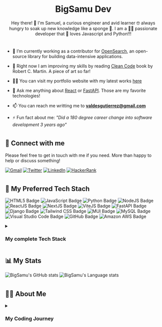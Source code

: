 <h1 align="center">BigSamu Dev</h1>
<p align="center"> Hey there! 👋 I'm Samuel, a curious engineer and avid learner 🤓 always hungry to soak up new knowledge like a sponge 🧽. I am a 🧑‍💻 passionate developer that 🤩 loves Javascript and Python!!! </p>

#
- 💪 I’m currently working as a contributor for [OpenSearch](https://opensearch.org/), an open-source library for building data-intensive applications.

- 🌱 Right now I am improving my skills by reading [Clean Code](https://www.amazon.com/Clean-Code-Handbook-Software-Craftsmanship/dp/0132350882) book by Robert C. Martin. A piece of art so far!

- 👨‍💻 You can visit my portfolio website with my latest works [here](https://www.bigsamu.com/)

- 💬 Ask me anything about [React](https://react.dev/) or [FastAPI](https://fastapi.tiangolo.com/). Those are my favorite technologies!

- 📫 You can reach me writting me to **valdesgutierrez@gmail.com**

<!-- - 📄 Know about my experiences [www.samuelvaldesgutierrez.com/about](www.samuelvaldesgutierrez.com/about) -->

- ⚡ Fun fact about me: _"Did a 180 degree career change into software development 3 years ago"_

#

## 🤝 Connect with me

Please feel free to get in touch with me if you need. More than happy to help or discuss something!

[![Gmail](https://img.shields.io/badge/--linkedin?label=Gmail&logo=gmail&style=social)](mailto:valdesgutierrez@gmail.com)
[![Twitter](https://img.shields.io/badge/--twitter?label=Twitter&logo=twitter&style=social)](https://twitter.com/BigSamu5)
[![LinkedIn](https://img.shields.io/badge/--linkedin?label=LinkedIn&logo=LinkedIn&style=social)](https://www.linkedin.com/in/samuel-valdes-gutierrez)
[![HackerRank](https://img.shields.io/badge/--hackerrank?label=HackerRank&logo=hackerrank&style=social)](https://www.hackerrank.com/BigSamu)

#

## 🧰 My Preferred Tech Stach

![HTML5 Badge](https://img.shields.io/badge/HTML5-E34F26?logo=html5&logoColor=fff&style=for-the-badge)
![JavaScript Badge](https://img.shields.io/badge/JavaScript-F7DF1E?logo=javascript&logoColor=000&style=for-the-badge)
![Python Badge](https://img.shields.io/badge/Python-3776AB?logo=python&logoColor=fff&style=for-the-badge)
![NodeJS Badge](https://img.shields.io/badge/Node.js-393?logo=nodedotjs&logoColor=fff&style=for-the-badge)
![ReactJS Badge](https://img.shields.io/badge/React-61DAFB?logo=react&logoColor=000&style=for-the-badge)
![NextJS Badge](https://img.shields.io/badge/Next.js-000?logo=nextdotjs&logoColor=fff&style=for-the-badge)
![ViteJS Badge](https://img.shields.io/badge/Vite-646CFF?logo=vite&logoColor=fff&style=for-the-badge)
![FastAPI Badge](https://img.shields.io/badge/FastAPI-009688?logo=fastapi&logoColor=fff&style=for-the-badge)
![Django Badge](https://img.shields.io/badge/Django-092E20?logo=django&logoColor=fff&style=for-the-badge)
![Tailwind CSS Badge](https://img.shields.io/badge/Tailwind%20CSS-06B6D4?logo=tailwindcss&logoColor=fff&style=for-the-badge)
![MUI Badge](https://img.shields.io/badge/MUI-007FFF?logo=mui&logoColor=fff&style=for-the-badge)
![MySQL Badge](https://img.shields.io/badge/MySQL-4479A1?logo=mysql&logoColor=fff&style=for-the-badge)
![Visual Studio Code Badge](https://img.shields.io/badge/Visual%20Studio%20Code-007ACC?logo=visualstudiocode&logoColor=fff&style=for-the-badge)
![GitHub Badge](https://img.shields.io/badge/GitHub-181717?logo=github&logoColor=fff&style=for-the-badge)
![Amazon AWS Badge](https://img.shields.io/badge/Amazon%20AWS-232F3E?logo=amazonaws&logoColor=fff&style=for-the-badge)


<details>
<summary><h3> My complete Tech Stack</h3></summary>
<p> HTML | CSS | SASS | JavaScript | Python | Java | C++ | Ruby | VBA | SQL |  NoSQL | jQuery | AJAX | Node.js | Express.js | React.js| React Router | Redux | Vite.js | Next.js | Django | Flask | FastAPI | Spring Boot | Ruby Sinatra | Bootstrap | MaterialUI | TailwindCSS | Junit | Jest | Axios | SQLAlchemy | Pydantic | NumPy | Pandas | MySQL | SQLite | PostreSQL | MongoDB | Git | Github | AWS | Vercel | VSCode | IntelliJ | Google Collab | Jupyter Notebooks | Excel | PowerQuery | PowerBI | Git | Postman | SwaggerUI  | JWTs | Macaroons | Oauth2.0 | JSON | Microservices | Frontend | Backend | Full-Stack | Data Science | Spanish - Native, English - Fluent </p>
</details>

## 📊 My Stats

![BigSamu's GitHub stats](https://github-readme-stats.vercel.app/api?username=bigsamu&show_icons=true&theme=gruvbox&layout=compact)
![BigSamu's Language stats](https://github-readme-stats.vercel.app/api/top-langs?username=bigsamu&show_icons=true&theme=gruvbox&layout=compact)

#

## 👨‍💻 About Me

<details>
<summary><h3> My Coding Journey</h3></summary>

Hey there! 👋 I'm Samuel, a curious engineer and avid learner 🤓 always hungry to soak up new knowledge like a sponge 🧽. I recently made an exciting transition to software development, and I'm now on the hunt for new opportunities to take my skills to the next level 🚀.

My engineering journey began when I pursued a Bachelor's Degree in Engineering 🎓, where I delved into a variety of topics like math ➕, physics 🌎, energy 🔥, mechanics 🛠️, electricity ⚡, finance 💰, and programming 👨‍💻. Yep, you read that right! So many topics! In Chile 🇨🇱, engineering degrees take six years 🤯. However, in my case, I took seven 😱 because I was fascinated about programming and computing 💻. I realized that my passion lay in these areas, and that was where I wanted to take my career.

After finishing my degree 👨‍🎓, I set my sights on building a career in Fintech. I was fortunate enough to work in big tech incumbents 🏢 and investment banks 🏦, where I developed specialized skills. But after six years, I realized that I was drifting away from my passion for coding 👨‍💻, and my skills were just sitting in a drawer 🗄️. That was when I decided to take action and enroll myself in a Full-Stack Development Bootcamp to refresh my skills and pursue an MSc Computing Degree in the UK 🇬🇧 to further my education and pave the way for a software engineering career 🖥.

Nowadays, I keep busy by working as a Lead Instructor in a prestigious coding academy, where I'm constantly helping students to achieve their dreams for a career in tech. Besides that, I am also currently working as a contributor in [OpenSearch](https://opensearch.org/), an open-source library created by AWS for building data-intensive solutions. In my free time ⏱, I'm always learning new trends and technologies 📖 and working on personal projects or jobs as a freelance developer 😎. I'm familiar with a range of Full-Stack technologies, but my favorite languages are Javascript and Python, especially when used with ReactJS and FastAPI frameworks 🙌.

Throughout my career, I've proven my ability to plan, design, and solve real-life problems with a combination of technical and social skills 🤝. I'm excited to join a startup or company as a junior engineer, where I can bring my diverse skill set and experience to contribute to the team's success. 🌟

</details>
